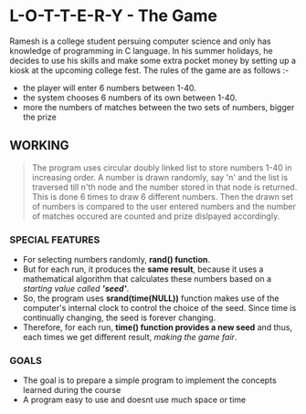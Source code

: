 # L-O-T-T-E-R-Y - The Game

Ramesh is a college student persuing computer science and only has knowledge of programming in C language. In his summer holidays, he decides to use his skills and make some extra pocket money by setting up a kiosk at the upcoming college fest. 
The rules of the game are as follows :-
- the player will enter 6 numbers between 1-40.
- the system chooses 6 numbers of its own between 1-40.
- more the numbers of matches between the two sets of numbers, bigger the prize

## WORKING
>The program uses circular doubly linked list to store numbers 1-40 in increasing order.
>A number is drawn randomly, say 'n' and the list is traversed till n'th node and the number stored in that node is returned.
>This is done 6 times to draw 6 different numbers.
>Then the drawn set of numbers is compared to the user entered numbers and the number of matches occured are counted and prize dislpayed accordingly.

### SPECIAL FEATURES
- For selecting numbers randomly, **rand() function**.
- But for each run, it produces the **same result**, because it uses a mathematical algorithm that calculates these numbers based on a *starting value called **'seed'***.
- So, the program uses **srand(time(NULL))** function makes use of the computer's internal clock to control the choice of the seed. Since time is continually changing, the seed is forever changing.
- Therefore, for each run, **time() function provides a new seed** and thus, each times we get different result, *making the game fair*.

### GOALS
- The goal is to prepare a simple program to implement the concepts learned during the course
- A program easy to use and doesnt use much space or time

